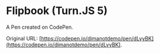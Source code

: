 # Flipbook (Turn.JS 5)

A Pen created on CodePen.

Original URL: [https://codepen.io/dimanotdemo/pen/dLyyBK](https://codepen.io/dimanotdemo/pen/dLyyBK).

